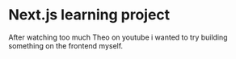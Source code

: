 # Next.js learning project

After watching too much Theo on youtube i wanted to try building something on the frontend myself.